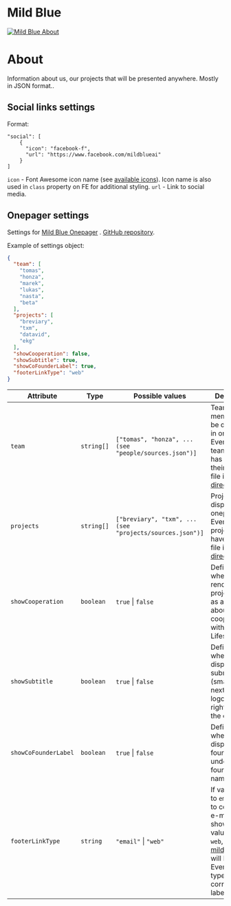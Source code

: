 # Mild Blue

[![Mild Blue About](https://github.com/mild-blue/about/blob/master/images/assets/readme_about.jpg?raw=true)](https://jobs.mild.blue/)

# About

Information about us, our projects that will be presented anywhere. Mostly in JSON format..

## Social links settings

Format:

```
"social": [
    {
      "icon": "facebook-f",
      "url": "https://www.facebook.com/mildblueai"
    }
]
```

`icon` - Font Awesome icon name (see [available icons](https://fontawesome.com/icons?d=gallery&m=free)). Icon name is
also used in `class` property on FE for additional styling.
`url` - Link to social media.

## Onepager settings

Settings for [Mild Blue Onepager](https://mild-blue.github.io/onepager/)
. [GitHub repository](https://github.com/mild-blue/onepager/).

Example of settings object:

```json
{
  "team": [
    "tomas",
    "honza",
    "marek",
    "lukas",
    "nasta",
    "beta"
  ],
  "projects": [
    "breviary",
    "txm",
    "datavid",
    "ekg"
  ],
  "showCooperation": false,
  "showSubtitle": true,
  "showCoFounderLabel": true,
  "footerLinkType": "web"
}
```

Attribute | Type | Possible values                                          | Description
--- | --- |----------------------------------------------------------| ---
`team` | `string[]` | `["tomas", "honza", ... (see "people/sources.json")]`    | Team members to be displayed in onepager. Every listed team member has to have their config file in [people directory](https://github.com/mild-blue/about/tree/master/people)
`projects` | `string[]` | `["breviary", "txm", ... (see "projects/sources.json")]` | Projects to be displayed in onepager. Every listed project has to have its config file in [projects directory](https://github.com/mild-blue/about/tree/master/projects)
`showCooperation` | `boolean` | `true` &#124; `false`                                    | Defines whether to render last project block as a block about cooperation with Edwards Lifesciences
`showSubtitle` | `boolean` | `true` &#124; `false`                                    | Defines whether to display submotto (small text next to the logo on the right side of the onepager)
`showCoFounderLabel` | `boolean` | `true` &#124; `false`                                    | Defines whether to display "co-founder" title under co-founders' names.
`footerLinkType` | `string` | `"email"` &#124; `"web"`                                 | If value is set to `email` a link to company e-mail will be shown. If value is set to `web`, link to [mild.blue](https://mild.blue/) web will be shown. Every link type has its corresponding label.
